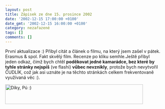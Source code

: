 ```yaml
---
layout: post
title: Zápisek ze dne 15. prosince 2002
date: '2002-12-15 17:00:00 +0100'
date_gmt: '2002-12-15 16:00:00 +0100'
category: nezařazené
tags: []
comments: []
---
```

<p>První aktualizace :) Přibyl citát a článek o filmu, na který jsem zašel v pátek. Erasmus &amp; spol. Fakt skvělý film. Recenze po kliku <a  target="_self">semhle</a>.Ještě přibyl jeden odkaz, čímž bych chtěl <span style="font-weight:bold">poděkovat jedné kamarádce, bez které by tyhle stránky nejspíš</span> (ve flashi) <span style="font-weight:bold">vůbec nevznikly</span>, protože bych nevytvořil ČUDLÍK, což jak asi uznáte je na těchto stránkách celkem frekventovaně využívaná věc :). </p>

<p class="center"><img src="%base_url%/assets/old-images/diky.jpg" width="443" height="64" alt="Díky, Pú :)"></p>
